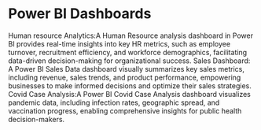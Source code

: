 # Power BI Dashboards
Human resource Analytics:A Human Resource analysis dashboard in Power BI provides real-time insights into key HR metrics, such as employee turnover, recruitment efficiency, and workforce demographics, facilitating data-driven decision-making for organizational success.
Sales Dashboard: A Power BI Sales Data dashboard visually summarizes key sales metrics, including revenue, sales trends, and product performance, empowering businesses to make informed decisions and optimize their sales strategies.
Covid Case Analysis:A Power BI Covid Case Analysis dashboard visualizes pandemic data, including infection rates, geographic spread, and vaccination progress, enabling comprehensive insights for public health decision-makers.

